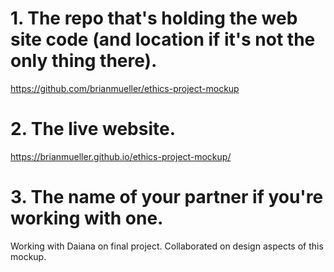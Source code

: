 # 1. The repo that's holding the web site code (and location if it's not the only thing there).

https://github.com/brianmueller/ethics-project-mockup
  
# 2. The live website.

https://brianmueller.github.io/ethics-project-mockup/

# 3. The name of your partner if you're working with one.

Working with Daiana on final project. Collaborated on design aspects of this mockup.
